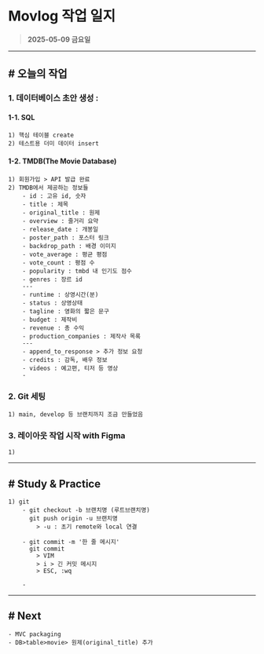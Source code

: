 # Movlog 작업 일지
> __2025-05-09 금요일__

---

## # 오늘의 작업

### 1. 데이터베이스 초안 생성 :
#### 1-1. SQL
    1) 핵심 테이블 create
    2) 테스트용 더미 데이터 insert
#### 1-2. __TMDB(The Movie Database)__
    1) 회원가입 > API 발급 완료
    2) TMDB에서 제공하는 정보들
        - id : 고유 id, 숫자
        - title : 제목
        - original_title : 원제
        - overview : 줄거리 요약
        - release_date : 개봉일
        - poster_path : 포스터 링크
        - backdrop_path : 배경 이미지
        - vote_average : 평균 평점
        - vote_count : 평점 수
        - popularity : tmbd 내 인기도 점수
        - genres : 장르 id
        ---
        - runtime : 상영시간(분)
        - status : 상영상태
        - tagline : 영화의 짧은 문구
        - budget : 제작비
        - revenue : 총 수익
        - production_companies : 제작사 목록
        ---
        - append_to_response > 추가 정보 요청
        - credits : 감독, 배우 정보
        - videos : 예고편, 티저 등 영상
        - 
### 2. Git 세팅
    1) main, develop 등 브랜치까지 조금 만들었음

### 3. 레이아웃 작업 시작 with Figma
    1) 

---


## # Study & Practice
    1) git
        - git checkout -b 브랜치명 (루트브랜치명)  
          git push origin -u 브랜치명
            > -u : 초기 remote와 local 연결
        
        - git commit -m '한 줄 메시지'
          git commit 
            > VIM 
            > i > 긴 커밋 메시지 
            > ESC, :wq

        -

---
## # Next
    - MVC packaging
    - DB>table>movie> 원제(original_title) 추가




